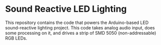 # Sound Reactive LED Lighting
This repository contains the code that powers the Arduino-based LED sound-reactive lighting project. This code takes analog audio input, does some processing on it, and drives a strip of SMD 5050 (non-addressable) RGB LEDs.
